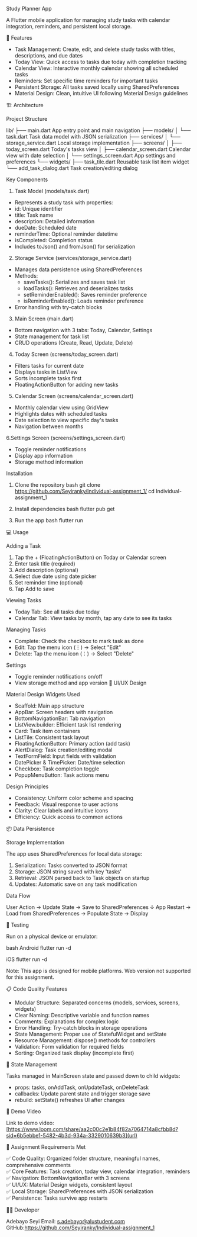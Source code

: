  Study Planner App

A Flutter mobile application for managing study tasks with calendar integration, reminders, and persistent local storage.

📱 Features

- Task Management: Create, edit, and delete study tasks with titles, descriptions, and due dates
- Today View: Quick access to tasks due today with completion tracking
- Calendar View: Interactive monthly calendar showing all scheduled tasks
- Reminders: Set specific time reminders for important tasks
- Persistent Storage: All tasks saved locally using SharedPreferences
- Material Design: Clean, intuitive UI following Material Design guidelines

 🏗 Architecture

 Project Structure


lib/
├── main.dart                 App entry point and main navigation
├── models/
│   └── task.dart             Task data model with JSON serialization
├── services/
│   └── storage_service.dart  Local storage implementation
├── screens/
│   ├── today_screen.dart     Today's tasks view
│   ├── calendar_screen.dart  Calendar view with date selection
│   └── settings_screen.dart App settings and preferences
└── widgets/
    ├── task_tile.dart        Reusable task list item widget
    └── add_task_dialog.dart  Task creation/editing dialog


Key Components
1. Task Model (models/task.dart)
- Represents a study task with properties:
 - id: Unique identifier
 - title: Task name
  - description: Detailed information
  - dueDate: Scheduled date
  - reminderTime: Optional reminder datetime
  - isCompleted: Completion status
- Includes toJson() and fromJson() for serialization

 2. Storage Service (services/storage_service.dart)
- Manages data persistence using SharedPreferences
- Methods:
  - saveTasks(): Serializes and saves task list
  - loadTasks(): Retrieves and deserializes tasks
  - setReminderEnabled(): Saves reminder preference
  - isReminderEnabled(): Loads reminder preference
- Error handling with try-catch blocks

 3. Main Screen (main.dart)
- Bottom navigation with 3 tabs: Today, Calendar, Settings
- State management for task list
- CRUD operations (Create, Read, Update, Delete)

 4. Today Screen (screens/today_screen.dart)
- Filters tasks for current date
- Displays tasks in ListView
- Sorts incomplete tasks first
- FloatingActionButton for adding new tasks

 5. Calendar Screen (screens/calendar_screen.dart)
- Monthly calendar view using GridView
- Highlights dates with scheduled tasks
- Date selection to view specific day's tasks
- Navigation between months

 6.Settings Screen (screens/settings_screen.dart)
- Toggle reminder notifications
- Display app information
- Storage method information



 Installation

1. Clone the repository
   bash
   git clone https://github.com/Seyiranky/Individual-assignment_1/
   cd Individual-assignment_1
   

2. Install dependencies
   bash
   flutter pub get
   

3. Run the app
   bash
   flutter run
   

 💻 Usage

 Adding a Task

1. Tap the + (FloatingActionButton) on Today or Calendar screen
2. Enter task title (required)
3. Add description (optional)
4. Select due date using date picker
5. Set reminder time (optional)
6. Tap Add to save

 Viewing Tasks

- Today Tab: See all tasks due today
- Calendar Tab: View tasks by month, tap any date to see its tasks

 Managing Tasks

- Complete: Check the checkbox to mark task as done
- Edit: Tap the menu icon (⋮) → Select "Edit"
- Delete: Tap the menu icon (⋮) → Select "Delete"

 Settings

- Toggle reminder notifications on/off
- View storage method and app version
 🎨 UI/UX Design

 Material Design Widgets Used

- Scaffold: Main app structure
- AppBar: Screen headers with navigation
- BottomNavigationBar: Tab navigation
- ListView.builder: Efficient task list rendering
- Card: Task item containers
- ListTile: Consistent task layout
- FloatingActionButton: Primary action (add task)
- AlertDialog: Task creation/editing modal
- TextFormField: Input fields with validation
- DatePicker & TimePicker: Date/time selection
- Checkbox: Task completion toggle
- PopupMenuButton: Task actions menu

Design Principles

- Consistency: Uniform color scheme and spacing
- Feedback: Visual response to user actions
- Clarity: Clear labels and intuitive icons
- Efficiency: Quick access to common actions

 📦 Data Persistence

 Storage Implementation

The app uses SharedPreferences for local data storage:

1. Serialization: Tasks converted to JSON format
2. Storage: JSON string saved with key 'tasks'
3. Retrieval: JSON parsed back to Task objects on startup
4. Updates: Automatic save on any task modification

 Data Flow


User Action → Update State → Save to SharedPreferences
                                      ↓
App Restart → Load from SharedPreferences → Populate State → Display


 🧪 Testing

Run on a physical device or emulator:

bash
 Android
flutter run -d <device-id>

 iOS
flutter run -d <device-id>


Note: This app is designed for mobile platforms. Web version not supported for this assignment.

📋 Code Quality Features

- Modular Structure: Separated concerns (models, services, screens, widgets)
- Clear Naming: Descriptive variable and function names
- Comments: Explanations for complex logic
- Error Handling: Try-catch blocks in storage operations
- State Management: Proper use of StatefulWidget and setState
- Resource Management: dispose() methods for controllers
- Validation: Form validation for required fields
- Sorting: Organized task display (incomplete first)

 🔄 State Management

Tasks managed in MainScreen state and passed down to child widgets:

- props: tasks, onAddTask, onUpdateTask, onDeleteTask
- callbacks: Update parent state and trigger storage save
- rebuild: setState() refreshes UI after changes



🎥 Demo Video

Link to demo video:[https://www.loom.com/share/aa2c00c2e1b84f82a7064714a8cfbb8d?sid=6b5ebbe1-5482-4b3d-934a-3329010639b3](url)

 📝 Assignment Requirements Met

✅ Code Quality: Organized folder structure, meaningful names, comprehensive comments  
✅ Core Features: Task creation, today view, calendar integration, reminders  
✅ Navigation: BottomNavigationBar with 3 screens  
✅ UI/UX: Material Design widgets, consistent layout  
✅ Local Storage: SharedPreferences with JSON serialization  
✅ Persistence: Tasks survive app restarts  

👨‍💻 Developer

Adebayo Seyi
Email: s.adebayo@alustudent.com 
GitHub:https://github.com/Seyiranky/Individual-assignment_1 

